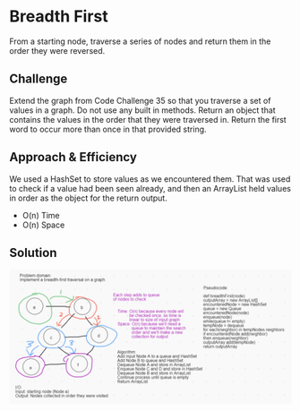 # Breadth First

From a starting node, traverse a series of nodes and return them in the order they were reversed.

## Challenge

Extend the graph from Code Challenge 35 so that you traverse a set of values in a graph. Do not use any built in methods. Return an object that contains the values in the order that they were traversed in.
Return the first word to occur more than once in that provided string.

## Approach & Efficiency

We used a HashSet to store values as we encountered them. That was used to check if a value had been seen already, and then an ArrayList held values in order as the object for the return output.

- O(n) Time 
- O(n) Space

## Solution

<img src="src/main/resources/whiteboard-ch-36.PNG">
